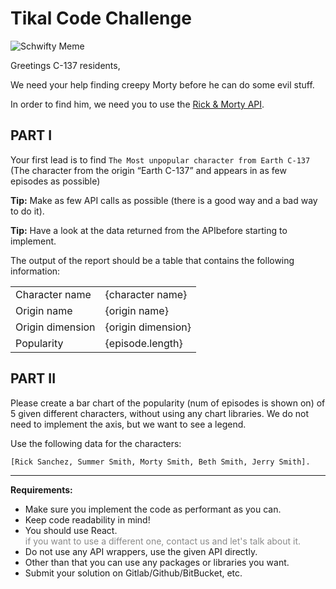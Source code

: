 # Tikal Code Challenge

![Schwifty Meme](https://memegenerator.net/img/instances/80271336/its-time-to-get-swifty.jpg)

Greetings C-137 residents,

We need your help finding creepy Morty before he can do some evil stuff.

In order to find him, we need you to use the <a href="https://rickandmortyapi.com/">Rick & Morty API</a>.

## PART I

Your first lead is to find `The Most unpopular character from Earth C-137`
(The character from the origin “Earth C-137” and appears in as few episodes as possible)

**Tip:** Make as few API calls as possible (there is a good way and a bad way to do it).

**Tip:** Have a look at the data returned from the APIbefore starting to implement.

The output of the report should be a table that contains the following information:

<table>
    <tr>
        <td>Character name</td>
        <td>{character name}</td>
    </tr>
    <tr>
        <td>Origin name</td>
        <td>{origin name}</td>
    </tr>
        <tr>
        <td>Origin dimension</td>
        <td>{origin dimension}</td>
    </tr>
        <tr>
        <td>Popularity</td>
        <td>{episode.length}</td>
    </tr>
</table>

## PART II

Please create a bar chart of the popularity (num of episodes is shown on) of 5 given different characters, without using any chart libraries. We do not need to implement the axis, but we
want to see a legend.

Use the following data for the characters:

`[Rick Sanchez, Summer Smith, Morty Smith, Beth Smith, Jerry Smith].`

---

**Requirements:**

-   Make sure you implement the code as performant as you can.
-   Keep code readability in mind!
-   You should use React.</br>
    <span style="opacity: 0.5">if you want to use a different one, contact us and let's talk about it.</span>
-   Do not use any API wrappers, use the given API directly.
-   Other than that you can use any packages or libraries you want.
-   Submit your solution on Gitlab/Github/BitBucket, etc.
